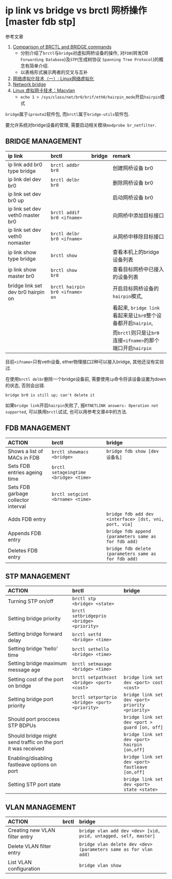# ip link vs bridge vs brctl 网桥操作[master fdb stp]

参考文章

1. [Comparison of BRCTL and BRIDGE commands](https://sgros-students.blogspot.com/2013/11/comparison-of-brctl-and-bridge-commands.html)
    - 分别介绍了`brctl`与`bridge`对虚拟网桥设备的操作, 对`FDB`(转发DB `Forwarding Database`)及`STP`(生成树协议 `Spanning Tree Protocol`)的概念有简单介绍.
    - 以表格形式展示两者的交叉与互补
2. [网络虚拟化技术（一）: Linux网络虚拟化](https://blog.kghost.info/2013/03/01/linux-network-emulator/)
3. [Network bridge](https://wiki.archlinux.org/index.php/Network_bridge)
4. [Linux 虚拟网卡技术：Macvlan](https://juejin.cn/post/6844903810851143693)
    - `echo 1 > /sys/class/net/br0/brif/eth0/hairpin_mode`开启`hairpin`模式

`bridge`属于`iproute2`软件包, 而`brctl`属于`bridge-utils`软件包. 

要允许系统对bridge设备的管理, 需要启动相关模块`modprobe br_netfilter`.

## BRIDGE MANAGEMENT

| ip link                            | brctl                           | bridge | remark                                                       |
| :--------------------------------- | :------------------------------ | :----- | :----------------------------------------------------------- |
| ip link add br0 type bridge        | `brctl addbr br0`               |        | 创建网桥设备 br0                                             |
| ip link del dev br0                | `brctl delbr br0`               |        | 删除网桥设备 br0                                             |
| ip link set dev br0 up             |                                 |        | 启动网桥设备 br0                                             |
| ip link set dev veth0 master br0   | `brctl addif br0 <ifname>`      |        | 向网桥中添加目标接口                                         |
| ip link set dev veth0 nomaster     | `brctl delbr br0 <ifname>`      |        | 从网桥中移除目标接口                                         |
| ip link show type bridge           | `brctl show`                    |        | 查看本机上的bridge设备列表                                   |
| ip link show master br0            | `brctl show br0`                |        | 查看目标网桥中已接入的设备列表                               |
| bridge link set dev br0 hairpin on | `brctl hairpin br0 <ifname> on` |        | 开启目标网桥设备的`hairpin`模式,                             |
|                                    |                                 |        | 看起来, `bridge link`看起来是让`br0`整个设备都开启`hairpin`, |
|                                    |                                 |        | 而`brctl`则只是让`br0`连接`<ifname>`的那个端口开启`hairpin`  |

目前`<ifname>`只有veth设备, ether物理接口2种可以接入bridge, 其他还没有实验过.

在使用`brctl delbr`删除一个bridge设备前, 需要使用`ip`命令将该设备设置为down的状态, 否则会出错.

```
bridge br0 is still up; can't delete it
```

如果`bridge link`开启`hairpin`失败了, 报`RTNETLINK answers: Operation not supported`, 可以换用`brctl`试试, 也可以用参考文章4中的方法.

## FDB MANAGEMENT

| ACTION                              | brctl                                 | bridge                                                 |
| :---------------------------------- | :------------------------------------ | :----------------------------------------------------- |
| Shows a list of MACs in FDB         | `brctl showmacs <bridge>`             | `bridge fdb show [dev 设备名]`                         |
| Sets FDB entries ageing time        | `brctl setageingtime <bridge> <time>` |                                                        |
| Sets FDB garbage collector interval | `brctl setgcint <brname> <time>`      |                                                        |
| Adds FDB entry                      |                                       | `bridge fdb add dev <interface> [dst, vni, port, via]` |
| Appends FDB entry                   |                                       | `bridge fdb append (parameters same as for fdb add)`   |
| Deletes FDB entry                   |                                       | `bridge fdb delete (parameters same as for fdb add)`   |

## STP MANAGEMENT

| ACTION                                                       | brctl                                          | bridge                                           |
| :----------------------------------------------------------- | :--------------------------------------------- | :----------------------------------------------- |
| Turning STP on/off                                           | `brctl stp <bridge> <state>`                   |                                                  |
| Setting bridge priority                                      | `brctl setbridgeprio <bridge> <priority>`      |                                                  |
| Setting bridge forward delay                                 | `brctl setfd <bridge> <time>`                  |                                                  |
| Setting bridge 'hello' time                                  | `brctl sethello <bridge> <time>`               |                                                  |
| Setting bridge maximum message age                           | `brctl setmaxage <bridge> <time>`              |                                                  |
| Setting cost of the port on bridge                           | `brctl setpathcost <bridge> <port> <cost>`     | `bridge link set dev <port> cost <cost>`         |
| Setting bridge port priority                                 | `brctl setportprio <bridge> <port> <priority>` | `bridge link set dev <port> priority <priority>` |
| Should port proccess STP BDPUs                               |                                                | `bridge link set dev <port > guard [on, off]`    |
| Should bridge might send traffic on the port it was received |                                                | `bridge link set dev <port> hairpin [on,off]`    |
| Enabling/disabling fastleave options on port                 |                                                | `bridge link set dev <port> fastleave [on,off]`  |
| Setting STP port state                                       |                                                | `bridge link set dev <port> state <state>`       |

## VLAN MANAGEMENT

| ACTION                         | brctl | bridge                                                           |
| :----------------------------- | :---- | :--------------------------------------------------------------- |
| Creating new VLAN filter entry |       | `bridge vlan add dev <dev> [vid, pvid, untagged, self, master]`  |
| Delete VLAN filter entry       |       | `bridge vlan delete dev <dev> (parameters same as for vlan add)` |
| List VLAN configuration        |       | `bridge vlan show`                                               |
